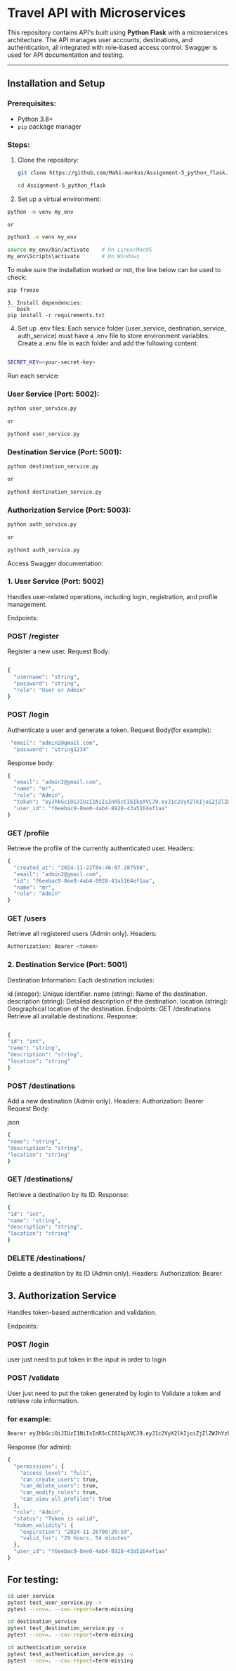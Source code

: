 # Travel API with Microservices

This repository contains API's built using **Python Flask** with a microservices architecture. The API manages user accounts, destinations, and authentication, all integrated with role-based access control. Swagger is used for API documentation and testing.

---

## Installation and Setup

### Prerequisites:

- Python 3.8+
- `pip` package manager

### Steps:

1. Clone the repository:

   ```bash
   git clone https://github.com/Mahi-markus/Assignment-5_python_flask.git
   ```

   ```bash
   cd Assignment-5_python_flask
   ```
2. Set up a virtual environment:
```bash
python -m venv my_env

or 

python3 -m venv my_env

```
```bash
source my_env/bin/activate    # On Linux/MacOS
my_env\Scripts\activate       # On Windows

```
To make sure the installation worked or not, the line below can be used to check:

```bash
pip freeze
```

```
3. Install dependencies:
```bash
pip install -r requirements.txt
```

4. Set up .env files:
Each service folder (user_service, destination_service, auth_service) must have a .env file to store environment variables. Create a .env file in each folder and add the following content:
```bash

SECRET_KEY=<your-secret-key>
```



Run each service:

### User Service (Port: 5002):

```bash
python user_service.py

or

python3 user_service.py
```

### Destination Service (Port: 5001):

```bash
python destination_service.py 

or

python3 destination_service.py
```

### Authorization Service (Port: 5003):

```bash
python auth_service.py

or

python3 auth_service.py
```

Access Swagger documentation:

### 1. User Service (Port: 5002)

Handles user-related operations, including login, registration, and profile management.

Endpoints:

### POST /register

Register a new user.
Request Body:

```bash

{
  "username": "string",
  "password": "string",
  "role": "User or Admin"
}
```

### POST /login

Authenticate a user and generate a token.
Request Body(for example):

```bash
 "email": "admin2@gmail.com",
  "password": "string1234"
```

Response body:

```bash
{
  "email": "admin2@gmail.com",
  "name": "mr",
  "role": "Admin",
  "token": "eyJhbGciOiJIUzI1NiIsInR5cCI6IkpXVCJ9.eyJ1c2VyX2lkIjoiZjZlZWJhYzktOGVlMC00YWI0LTg5MjgtNDNhNTE2NGVmMWFhIiwicm9sZSI6IkFkbWluIiwiZXhwIjoxNzMyNTU4ODU5fQ.ZzyHji3wBi5w7NceRKcbzKM5aySr123mzFmkK1ZBKHQ",
  "user_id": "f6eebac9-8ee0-4ab4-8928-43a5164ef1aa"
}

```

### GET /profile

Retrieve the profile of the currently authenticated user.
Headers:

```bash
{
  "created_at": "2024-11-22T04:46:07.287556",
  "email": "admin2@gmail.com",
  "id": "f6eebac9-8ee0-4ab4-8928-43a5164ef1aa",
  "name": "mr",
  "role": "Admin"
}
```

### GET /users

Retrieve all registered users (Admin only).
Headers:

```bash
Authorization: Bearer <token>
```

### 2. Destination Service (Port: 5001)

Destination Information:
Each destination includes:

id (integer): Unique identifier.
name (string): Name of the destination.
description (string): Detailed description of the destination.
location (string): Geographical location of the destination.
Endpoints:
GET /destinations
Retrieve all available destinations.
Response:

```bash

{
"id": "int",
"name": "string",
"description": "string",
"location": "string"
}

```

### POST /destinations

Add a new destination (Admin only).
Headers:
Authorization: Bearer <token>
Request Body:

json

```bash
{
"name": "string",
"description": "string",
"location": "string"
}
```

### GET /destinations/<id>

Retrieve a destination by its ID.
Response:

```bash
{
"id": "int",
"name": "string",
"description": "string",
"location": "string"
}
```

### DELETE /destinations/<id>

Delete a destination by its ID (Admin only).
Headers:
Authorization: Bearer <token>

## 3. Authorization Service

Handles token-based authentication and validation.

Endpoints:

### POST /login

user just need to put token in the input in order to login

### POST /validate

User just need to put the token generated by login to Validate a token and retrieve role information.

### for example:

```bash
Bearer eyJhbGciOiJIUzI1NiIsInR5cCI6IkpXVCJ9.eyJ1c2VyX2lkIjoiZjZlZWJhYzktOGVlMC00YWI0LTg5MjgtNDNhNTE2NGVmMWFhIiwicm9sZSI6IkFkbWluIiwiZXhwIjoxNzMyNTU4ODU5fQ.ZzyHji3wBi5w7NceRKcbzKM5aySr123mzFmkK1ZBKHQ
```

Response (for admin):

```bash
{
  "permissions": {
    "access_level": "full",
    "can_create_users": true,
    "can_delete_users": true,
    "can_modify_roles": true,
    "can_view_all_profiles": true
  },
  "role": "Admin",
  "status": "Token is valid",
  "token_validity": {
    "expiration": "2024-11-26T00:20:59",
    "valid_for": "29 hours, 54 minutes"
  },
  "user_id": "f6eebac9-8ee0-4ab4-8928-43a5164ef1aa"
}
```

## For testing:

```bash
cd user_service
pytest test_user_service.py -v
pytest --cov=. --cov-report=term-missing
```

```bash
cd destination_service
pytest test_destination_service.py -v
pytest --cov=. --cov-report=term-missing
```

```bash
cd authentication_service
pytest test_authentication_service.py -v
pytest --cov=. --cov-report=term-missing
```
